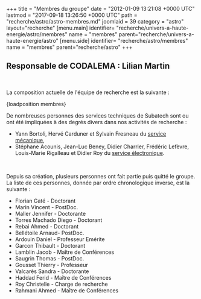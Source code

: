 +++
title = "Membres du groupe"
date = "2012-01-09 13:21:08 +0000 UTC"
lastmod = "2017-09-18 13:26:50 +0000 UTC"
path = "recherche/astro/astro-membres.md"
joomlaid = 39
category = "astro"
layout="recherche"
[menu.main]
  identifier= "recherche/univers-a-haute-energie/astro/membres"
  name = "membres"
  parent="recherche/univers-a-haute-energie/astro"
[menu.side]
  identifier= "recherche/astro/membres"
  name = "membres"
  parent="recherche/astro"
+++
<h2><strong><span>Responsable de CODALEMA : Lilian Martin</span></strong></h2>
<p> </p>
<p>La composition actuelle de l'équipe de recherche est la suivante :</p>
<p>{loadposition membres}</p>
<p><span>De nombreuses personnes des services techniques de Subatech sont ou ont été impliquées à des degrés divers dans nos activités de recherche :</span></p>
<ul>
<li>Yann Bortoli, Hervé Carduner et Sylvain Fresneau du <a href="services-techniques-et-administration/mecanique/presentation.md">service mécanique</a>,</li>
<li>Stéphane Acounis, Jean-Luc Beney, Didier Charrier, Frédéric Lefèvre, Louis-Marie Rigalleau et Didier Roy du <a href="services-techniques-et-administration/electronique/service-electronique.md">service électronique</a>.</li>
</ul>
<p> </p>
<p>Depuis sa création, plusieurs personnes ont fait partie puis quitté le groupe. La liste de ces personnes, donnée par ordre chronologique inverse, est la suivante :</p>
<ul>
<li>Florian Gaté - Doctorant</li>
<li>Marin Vincent - PostDoc.</li>
<li>Maller Jennifer - Doctorante</li>
<li>Torres Machado Diego - Doctorant</li>
<li>Rebai Ahmed - Doctorant</li>
<li>Bellétoile Arnaud- PostDoc.</li>
<li>Ardouin Daniel - Professeur Emérite</li>
<li>Garcon Thibault - Doctorant</li>
<li>Lamblin Jacob - Maître de Conférences</li>
<li>Saugrin Thomas - PostDoc.</li>
<li>Gousset Thierry - Professeur</li>
<li>Valcarès Sandra - Doctorante</li>
<li>Haddad Ferid - Maître de Conférences</li>
<li>Roy Christelle - Charge de recherche</li>
<li>Rahmani Ahmed - Maître de Conférences</li>
</ul>
<p> </p>
<p> </p>